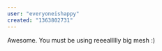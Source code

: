 ```yaml
---
user: "everyoneishappy"
created: "1363802731"
---
```


Awesome.  You must be using reeeallllly big mesh :)

